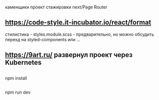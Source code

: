 каменщики проект стажировки next/Page Router
## https://code-style.it-incubator.io/react/format
стилистика - styles.module.scss - предварительно, но можно обсудить перехд на styled-components или ...
## https://9art.ru/ развернул проект через Kubernetes
##
npm install
##
npm run dev
